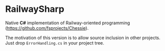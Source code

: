 # RailwaySharp
Native **C#** implementation of Railway-oriented programming (https://github.com/fsprojects/Chessie).

The motivation of this version is to allow source inclusion in other projects. Just drop `ErrorHandling.cs` in your project tree.
